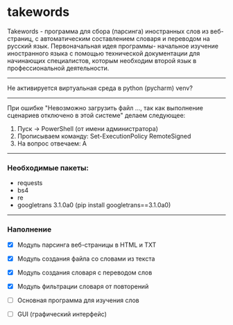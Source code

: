 # takewords
Takewords - программа для сбора (парсинга) иностранных слов из веб-страниц, с автоматическим составлением словаря и переводом на русский язык.
Первоначальная идея программы- начальное изучение иностранного языка с помощью технической документации для начинающих специалистов, которым необходим второй язык в профессиональной деятельности.
____________________________________________________________
Не активируется виртуальная среда в python (pycharm) venv? 
____________________________________________________________
При ошибке "Невозможно загрузить файл ..., так как выполнение сценариев отключено в этой системе" делаем следующее:
1. Пуск -> PowerShell (от имени администратора)
2. Прописываем команду: Set-ExecutionPolicy RemoteSigned
3. На вопрос отвечаем: А
_____________________________________________________________
### Необходимые пакеты:
- requests
- bs4
- re
- googletrans 3.1.0a0 (pip install googletrans==3.1.0a0)
_________________________
### Наполнение

- [x] Модуль парсинга веб-страницы в HTML и TXT
- [x] Модуль создания файла со словами из текста
- [x] Модуль создания словаря с переводом слов
- [x] Модуль фильтрации словаря от повторений
- [ ] Основная программа для изучения слов
- [ ] GUI (графический интерфейс)

